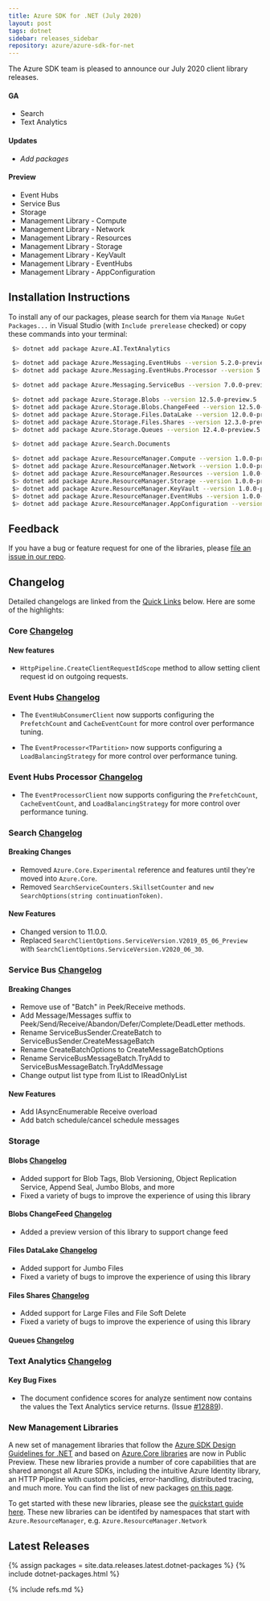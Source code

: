 ```yaml
---
title: Azure SDK for .NET (July 2020)
layout: post
tags: dotnet
sidebar: releases_sidebar
repository: azure/azure-sdk-for-net
---
```


The Azure SDK team is pleased to announce our July 2020 client library releases.

#### GA

- Search
- Text Analytics

#### Updates

- _Add packages_

#### Preview

- Event Hubs
- Service Bus
- Storage
- Management Library - Compute
- Management Library - Network
- Management Library - Resources
- Management Library - Storage
- Management Library - KeyVault
- Management Library - EventHubs
- Management Library - AppConfiguration

## Installation Instructions

To install any of our packages, please search for them via `Manage NuGet Packages...` in Visual Studio (with `Include prerelease` checked) or copy these commands into your terminal:

```bash
 $> dotnet add package Azure.AI.TextAnalytics

 $> dotnet add package Azure.Messaging.EventHubs --version 5.2.0-preview.1
 $> dotnet add package Azure.Messaging.EventHubs.Processor --version 5.2.0-preview.1

 $> dotnet add package Azure.Messaging.ServiceBus --version 7.0.0-preview.4

 $> dotnet add package Azure.Storage.Blobs --version 12.5.0-preview.5
 $> dotnet add package Azure.Storage.Blobs.ChangeFeed --version 12.5.0-preview.5
 $> dotnet add package Azure.Storage.Files.DataLake --version 12.0.0-preview.1
 $> dotnet add package Azure.Storage.Files.Shares --version 12.3.0-preview.1
 $> dotnet add package Azure.Storage.Queues --version 12.4.0-preview.5

 $> dotnet add package Azure.Search.Documents

 $> dotnet add package Azure.ResourceManager.Compute --version 1.0.0-preview.1
 $> dotnet add package Azure.ResourceManager.Network --version 1.0.0-preview.1
 $> dotnet add package Azure.ResourceManager.Resources --version 1.0.0-preview.1
 $> dotnet add package Azure.ResourceManager.Storage --version 1.0.0-preview.1
 $> dotnet add package Azure.ResourceManager.KeyVault --version 1.0.0-preview.1
 $> dotnet add package Azure.ResourceManager.EventHubs --version 1.0.0-preview.1
 $> dotnet add package Azure.ResourceManager.AppConfiguration --version 1.0.0-preview.1
```

## Feedback

If you have a bug or feature request for one of the libraries, please [file an issue in our repo](https://github.com/Azure/azure-sdk-for-net/issues/new/choose).

## Changelog

Detailed changelogs are linked from the [Quick Links](#quick-links) below. Here are some of the highlights:

### Core [Changelog](https://github.com/Azure/azure-sdk-for-net/blob/master/sdk/core/Azure.Core/CHANGELOG.md#130-2020-07-02)

#### New features
- `HttpPipeline.CreateClientRequestIdScope` method to allow setting client request id on outgoing requests.

### Event Hubs [Changelog](https://github.com/Azure/azure-sdk-for-net/blob/master/sdk/eventhub/Azure.Messaging.EventHubs/CHANGELOG.md)

- The `EventHubConsumerClient` now supports configuring the `PrefetchCount` and `CacheEventCount` for more control over performance tuning.

- The `EventProcessor<TPartition>` now supports configuring a `LoadBalancingStrategy` for more control over performance tuning.

### Event Hubs Processor [Changelog](https://github.com/Azure/azure-sdk-for-net/blob/master/sdk/eventhub/Azure.Messaging.EventHubs.Processor/CHANGELOG.md)

- The `EventProcessorClient` now supports configuring the `PrefetchCount`, `CacheEventCount`, and `LoadBalancingStrategy` for more control over performance tuning.

### Search [Changelog](https://github.com/Azure/azure-sdk-for-net/blob/master/sdk/search/Azure.Search.Documents/CHANGELOG.md#1100-2020-07-07)

#### Breaking Changes
- Removed `Azure.Core.Experimental` reference and features until they're moved
  into `Azure.Core`.
- Removed `SearchServiceCounters.SkillsetCounter` and `new SearchOptions(string continuationToken)`.

#### New Features
- Changed version to 11.0.0.
- Replaced `SearchClientOptions.ServiceVersion.V2019_05_06_Preview` with `SearchClientOptions.ServiceVersion.V2020_06_30`.

### Service Bus [Changelog](https://github.com/Azure/azure-sdk-for-net/blob/master/sdk/servicebus/Azure.Messaging.ServiceBus/CHANGELOG.md#700-preview4-2020-07-07)

#### Breaking Changes
- Remove use of "Batch" in Peek/Receive methods.
- Add Message/Messages suffix to Peek/Send/Receive/Abandon/Defer/Complete/DeadLetter methods.
- Rename ServiceBusSender.CreateBatch to ServiceBusSender.CreateMessageBatch
- Rename CreateBatchOptions to CreateMessageBatchOptions
- Rename ServiceBusMessageBatch.TryAdd to ServiceBusMessageBatch.TryAddMessage
- Change output list type from IList to IReadOnlyList

#### New Features
- Add IAsyncEnumerable Receive overload
- Add batch schedule/cancel schedule messages

### Storage

#### Blobs [Changelog](https://github.com/Azure/azure-sdk-for-net/blob/master/sdk/storage/Azure.Storage.Blobs/CHANGELOG.md)
- Added support for Blob Tags, Blob Versioning, Object Replication Service, Append Seal, Jumbo Blobs, and more
- Fixed a variety of bugs to improve the experience of using this library

#### Blobs ChangeFeed [Changelog](https://github.com/Azure/azure-sdk-for-net/blob/master/sdk/storage/Azure.Storage.Blobs.ChangeFeed/CHANGELOG.md)
- Added a preview version of this library to support change feed

#### Files DataLake [Changelog](https://github.com/Azure/azure-sdk-for-net/blob/master/sdk/storage/Azure.Storage.Files.DataLake/CHANGELOG.md)
- Added support for Jumbo Files
- Fixed a variety of bugs to improve the experience of using this library

#### Files Shares [Changelog](https://github.com/Azure/azure-sdk-for-net/blob/master/sdk/storage/Azure.Storage.Files.Shares/CHANGELOG.md)
- Added support for Large Files and File Soft Delete
- Fixed a variety of bugs to improve the experience of using this library

#### Queues [Changelog](https://github.com/Azure/azure-sdk-for-net/blob/master/sdk/storage/Azure.Storage.Queues/CHANGELOG.md)

### Text Analytics [Changelog](https://github.com/Azure/azure-sdk-for-net/blob/master/sdk/textanalytics/Azure.AI.TextAnalytics/CHANGELOG.md#101-2020-06-23)

#### Key Bug Fixes
- The document confidence scores for analyze sentiment now contains the values the Text Analytics service returns. (Issue [#12889](https://github.com/Azure/azure-sdk-for-net/issues/12889)).

### New Management Libraries
A new set of management libraries that follow the [Azure SDK Design Guidelines for .NET](https://azure.github.io/azure-sdk/dotnet_introduction.html) and based on [Azure.Core libraries](https://github.com/Azure/azure-sdk-for-net/tree/master/sdk/core/Azure.Core) are now in Public Preview. These new libraries provide a number of core capabilities that are shared amongst all Azure SDKs, including the intuitive Azure Identity library, an HTTP Pipeline with custom policies, error-handling, distributed tracing, and much more. You can find the list of new packages [on this page](https://azure.github.io/azure-sdk/releases/latest/dotnet.html).

To get started with these new libraries, please see the [quickstart guide here](https://github.com/Azure/azure-sdk-for-net/blob/master/doc/mgmt_preview_quickstart.md). These new libraries can be identifed by namespaces that start with `Azure.ResourceManager`, e.g. `Azure.ResourceManager.Network`

## Latest Releases

{% assign packages = site.data.releases.latest.dotnet-packages %}
{% include dotnet-packages.html %}

{% include refs.md %}
